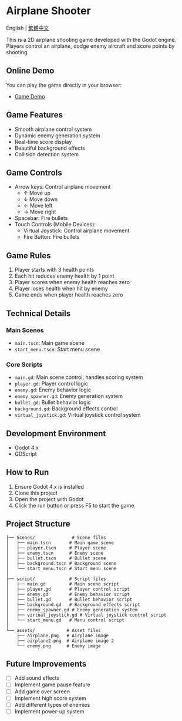 # Airplane Shooter

English | [繁體中文](readme.md)

This is a 2D airplane shooting game developed with the Godot engine. Players control an airplane, dodge enemy aircraft and score points by shooting.

## Online Demo

You can play the game directly in your browser:
- [Game Demo](https://gh286991.github.io/Godot-Shmup/)

## Game Features

- Smooth airplane control system
- Dynamic enemy generation system
- Real-time score display
- Beautiful background effects
- Collision detection system

## Game Controls

- Arrow keys: Control airplane movement
  - ↑ Move up
  - ↓ Move down
  - ← Move left
  - → Move right
- Spacebar: Fire bullets
- Touch Controls (Mobile Devices):
  - Virtual Joystick: Control airplane movement
  - Fire Button: Fire bullets

## Game Rules

1. Player starts with 3 health points
2. Each hit reduces enemy health by 1 point
3. Player scores when enemy health reaches zero
4. Player loses health when hit by enemy
5. Game ends when player health reaches zero

## Technical Details

### Main Scenes
- `main.tscn`: Main game scene
- `start_menu.tscn`: Start menu scene

### Core Scripts
- `main.gd`: Main scene control, handles scoring system
- `player.gd`: Player control logic
- `enemy.gd`: Enemy behavior logic
- `enemy_spawner.gd`: Enemy generation system
- `bullet.gd`: Bullet behavior logic
- `background.gd`: Background effects control
- `virtual_joystick.gd`: Virtual joystick control system

## Development Environment

- Godot 4.x
- GDScript

## How to Run

1. Ensure Godot 4.x is installed
2. Clone this project
3. Open the project with Godot
4. Click the run button or press F5 to start the game

## Project Structure

```
├── Scenes/              # Scene files
│   ├── main.tscn       # Main game scene
│   ├── player.tscn     # Player scene
│   ├── enemy.tscn      # Enemy scene
│   ├── bullet.tscn     # Bullet scene
│   ├── background.tscn # Background scene
│   └── start_menu.tscn # Start menu scene
│
├── script/             # Script files
│   ├── main.gd         # Main scene script
│   ├── player.gd       # Player control script
│   ├── enemy.gd        # Enemy behavior script
│   ├── bullet.gd       # Bullet behavior script
│   ├── background.gd   # Background effects script
│   ├── enemy_spawner.gd # Enemy generation system
│   ├── virtual_joystick.gd # Virtual joystick control script
│   └── start_menu.gd   # Menu control script
│
└── assets/            # Asset files
    ├── airplane.png   # Airplane image
    ├── airplane2.png  # Airplane image 2
    └── enemy.png      # Enemy image
```

## Future Improvements

- [ ] Add sound effects
- [ ] Implement game pause feature
- [ ] Add game over screen
- [ ] Implement high score system
- [ ] Add different types of enemies
- [ ] Implement power-up system 